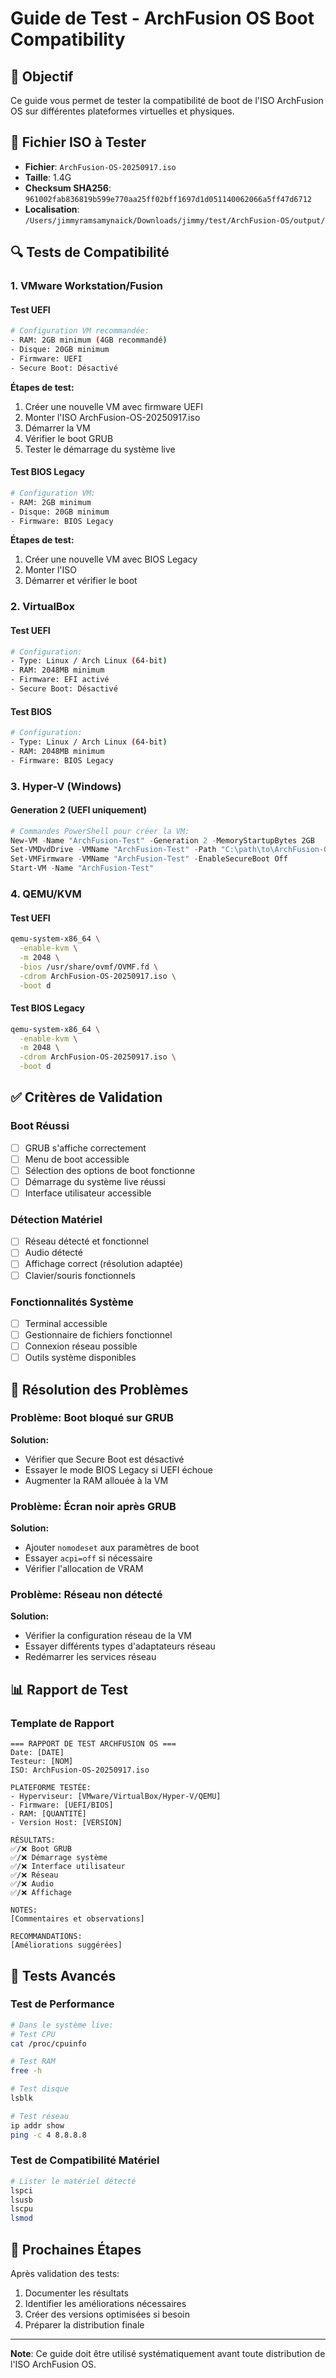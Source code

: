 # Guide de Test - ArchFusion OS Boot Compatibility

## 🎯 Objectif
Ce guide vous permet de tester la compatibilité de boot de l'ISO ArchFusion OS sur différentes plateformes virtuelles et physiques.

## 📁 Fichier ISO à Tester
- **Fichier**: `ArchFusion-OS-20250917.iso`
- **Taille**: 1.4G
- **Checksum SHA256**: `961002fab836819b599e770aa25ff02bff1697d1d051140062066a5ff47d6712`
- **Localisation**: `/Users/jimmyramsamynaick/Downloads/jimmy/test/ArchFusion-OS/output/`

## 🔍 Tests de Compatibilité

### 1. VMware Workstation/Fusion

#### Test UEFI
```bash
# Configuration VM recommandée:
- RAM: 2GB minimum (4GB recommandé)
- Disque: 20GB minimum
- Firmware: UEFI
- Secure Boot: Désactivé
```

**Étapes de test:**
1. Créer une nouvelle VM avec firmware UEFI
2. Monter l'ISO ArchFusion-OS-20250917.iso
3. Démarrer la VM
4. Vérifier le boot GRUB
5. Tester le démarrage du système live

#### Test BIOS Legacy
```bash
# Configuration VM:
- RAM: 2GB minimum
- Disque: 20GB minimum  
- Firmware: BIOS Legacy
```

**Étapes de test:**
1. Créer une nouvelle VM avec BIOS Legacy
2. Monter l'ISO
3. Démarrer et vérifier le boot

### 2. VirtualBox

#### Test UEFI
```bash
# Configuration:
- Type: Linux / Arch Linux (64-bit)
- RAM: 2048MB minimum
- Firmware: EFI activé
- Secure Boot: Désactivé
```

#### Test BIOS
```bash
# Configuration:
- Type: Linux / Arch Linux (64-bit)
- RAM: 2048MB minimum
- Firmware: BIOS Legacy
```

### 3. Hyper-V (Windows)

#### Generation 2 (UEFI uniquement)
```powershell
# Commandes PowerShell pour créer la VM:
New-VM -Name "ArchFusion-Test" -Generation 2 -MemoryStartupBytes 2GB
Set-VMDvdDrive -VMName "ArchFusion-Test" -Path "C:\path\to\ArchFusion-OS-20250917.iso"
Set-VMFirmware -VMName "ArchFusion-Test" -EnableSecureBoot Off
Start-VM -Name "ArchFusion-Test"
```

### 4. QEMU/KVM

#### Test UEFI
```bash
qemu-system-x86_64 \
  -enable-kvm \
  -m 2048 \
  -bios /usr/share/ovmf/OVMF.fd \
  -cdrom ArchFusion-OS-20250917.iso \
  -boot d
```

#### Test BIOS Legacy
```bash
qemu-system-x86_64 \
  -enable-kvm \
  -m 2048 \
  -cdrom ArchFusion-OS-20250917.iso \
  -boot d
```

## ✅ Critères de Validation

### Boot Réussi
- [ ] GRUB s'affiche correctement
- [ ] Menu de boot accessible
- [ ] Sélection des options de boot fonctionne
- [ ] Démarrage du système live réussi
- [ ] Interface utilisateur accessible

### Détection Matériel
- [ ] Réseau détecté et fonctionnel
- [ ] Audio détecté
- [ ] Affichage correct (résolution adaptée)
- [ ] Clavier/souris fonctionnels

### Fonctionnalités Système
- [ ] Terminal accessible
- [ ] Gestionnaire de fichiers fonctionnel
- [ ] Connexion réseau possible
- [ ] Outils système disponibles

## 🐛 Résolution des Problèmes

### Problème: Boot bloqué sur GRUB
**Solution:**
- Vérifier que Secure Boot est désactivé
- Essayer le mode BIOS Legacy si UEFI échoue
- Augmenter la RAM allouée à la VM

### Problème: Écran noir après GRUB
**Solution:**
- Ajouter `nomodeset` aux paramètres de boot
- Essayer `acpi=off` si nécessaire
- Vérifier l'allocation de VRAM

### Problème: Réseau non détecté
**Solution:**
- Vérifier la configuration réseau de la VM
- Essayer différents types d'adaptateurs réseau
- Redémarrer les services réseau

## 📊 Rapport de Test

### Template de Rapport
```
=== RAPPORT DE TEST ARCHFUSION OS ===
Date: [DATE]
Testeur: [NOM]
ISO: ArchFusion-OS-20250917.iso

PLATEFORME TESTÉE:
- Hyperviseur: [VMware/VirtualBox/Hyper-V/QEMU]
- Firmware: [UEFI/BIOS]
- RAM: [QUANTITÉ]
- Version Host: [VERSION]

RÉSULTATS:
✅/❌ Boot GRUB
✅/❌ Démarrage système
✅/❌ Interface utilisateur
✅/❌ Réseau
✅/❌ Audio
✅/❌ Affichage

NOTES:
[Commentaires et observations]

RECOMMANDATIONS:
[Améliorations suggérées]
```

## 🚀 Tests Avancés

### Test de Performance
```bash
# Dans le système live:
# Test CPU
cat /proc/cpuinfo

# Test RAM
free -h

# Test disque
lsblk

# Test réseau
ip addr show
ping -c 4 8.8.8.8
```

### Test de Compatibilité Matériel
```bash
# Lister le matériel détecté
lspci
lsusb
lscpu
lsmod
```

## 📝 Prochaines Étapes

Après validation des tests:
1. Documenter les résultats
2. Identifier les améliorations nécessaires
3. Créer des versions optimisées si besoin
4. Préparer la distribution finale

---

**Note**: Ce guide doit être utilisé systématiquement avant toute distribution de l'ISO ArchFusion OS.